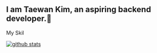 ## I am Taewan Kim, an aspiring backend developer.👋

<!--
**programofktw/programofktw** is a ✨ _special_ ✨ repository because its `README.md` (this file) appears on your GitHub profile.

Here are some ideas to get you started:

- 🔭 I’m currently working on ...
- 🌱 I’m currently learning ...
- 👯 I’m looking to collaborate on ...
- 🤔 I’m looking for help with ...
- 💬 Ask me about ...
- 📫 How to reach me: ...
- 😄 Pronouns: ...
- ⚡ Fun fact: ...
-->

My Skil

[![github stats](https://github-readme-stats.vercel.app/api?username=programofktw&title_color=F2F2F2&&theme=radical)](https://github.com/anuraghazra/github-readme-stats)

